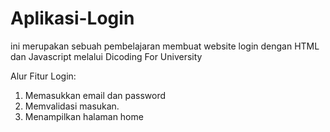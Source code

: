 # Aplikasi-Login
ini merupakan sebuah pembelajaran membuat website login dengan HTML dan Javascript melalui Dicoding For University 

Alur Fitur Login:
1. Memasukkan email dan password
2. Memvalidasi masukan.
3. Menampilkan halaman home

